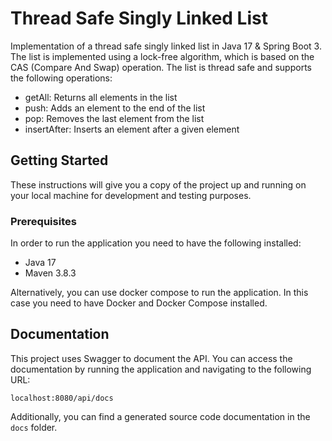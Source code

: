 # Thread Safe Singly Linked List

Implementation of a thread safe singly linked list in Java 17 & Spring Boot 3.
The list is implemented using a lock-free algorithm, which is based on the
CAS (Compare And Swap) operation. The list is thread safe and supports
the following operations:

- getAll: Returns all elements in the list
- push: Adds an element to the end of the list
- pop: Removes the last element from the list
- insertAfter: Inserts an element after a given element

## Getting Started

These instructions will give you a copy of the project up and running on
your local machine for development and testing purposes.

### Prerequisites

In order to run the application you need to have the following installed:

- Java 17
- Maven 3.8.3

Alternatively, you can use docker compose to run the application. In this case
you need to have Docker and Docker Compose installed.

## Documentation

This project uses Swagger to document the API. You can access the documentation
by running the application and navigating to the following URL:

```
localhost:8080/api/docs
```

Additionally, you can find a generated source code documentation in the `docs` folder.
